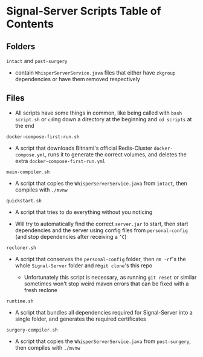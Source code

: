 # Signal-Server Scripts Table of Contents

## Folders

`intact` and `post-surgery`

- contain `WhisperServerService.java` files that either have `zkgroup` dependencies or have them removed respectively

## Files

- All scripts have some things in common, like being called with `bash script.sh` or `cd`ing down a directory at the beginning and `cd scripts` at the end

`docker-compose-first-run.sh`

- A script that downloads Bitnami's official Redis-Cluster `docker-compose.yml`, runs it to generate the correct volumes, and deletes the extra `docker-compose-first-run.yml`

`main-compiler.sh`

- A script that copies the `WhisperServerService.java` from `intact`, then compiles with `./mvnw`

`quickstart.sh`

- A script that tries to do everything without you noticing

- Will try to automatically find the correct `server.jar` to start, then start dependencies and the server using config files from `personal-config` (and stop dependencies after receiving a `^C`)

`recloner.sh`

- A script that conserves the `personal-config` folder, then `rm -rf`'s the whole `Signal-Server` folder and re`git clone`'s this repo

  - Unfortunately this script is necessary, as running `git reset` or similar sometimes won't stop weird maven errors that can be fixed with a fresh reclone

`runtime.sh`

- A script that bundles all dependencies required for Signal-Server into a single folder, and generates the required certificates

`surgery-compiler.sh`

- A script that copies the `WhisperServerService.java` from `post-surgery`, then compiles with `./mvnw`
